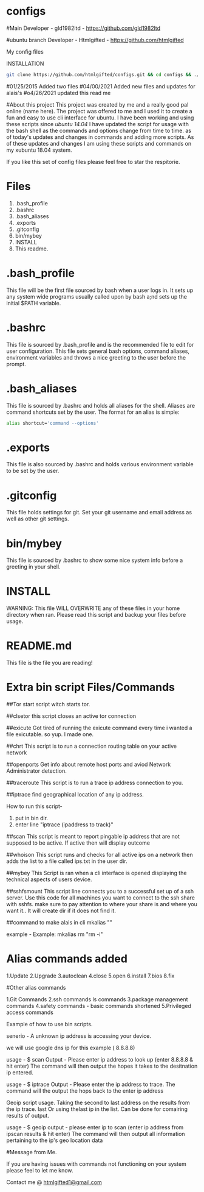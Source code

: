 configs
=======

#Main Developer - gld1982ltd - https://github.com/gld1982ltd

#ubuntu branch Developer - Htmlgifted - https://github.com/htmlgifted



My config files

INSTALLATION
```bash
git clone https://github.com/htmlgifted/configs.git && cd configs && ./INSTALL
```
#01/25/2015 Added two files
#04/00/2021 Added new files and updates for alais's
#o4/26/2021 updated this read me


#About this project
This project was created by me and a really good pal online (name here).
The project was offered to me and I used it to create a fun and easy to use cli interface for ubuntu. I have been working and using these scripts since *ubuntu 14.04*
I have updated the script for usage with the bash shell as the commands and options change from time to time. as of today's updates and changes in commands and adding more scripts.
As of these updates and changes I am using these scripts and commands on my xubuntu 18.04 system.

If you like this set of config files please feel free to star the respitorie.

# Files
1. .bash_profile
2. .bashrc
3. .bash_aliases
4. .exports
5. .gitconfig
6. bin/mybey
7. INSTALL
8. This readme.

# .bash_profile
This file will be the first file sourced by bash when a user logs in. It sets up any system wide programs usually called upon by bash a;nd sets up the initial $PATH variable.

# .bashrc
This file is sourced by .bash_profile and is the recommended file to edit for user configuration. This file sets general bash options, command aliases, environment variables and throws a nice greeting to the user before the prompt.

# .bash_aliases
This file is sourced by .bashrc and holds all aliases for the shell. Aliases are command shortcuts set by the user. The format for an alias is simple:
```bash
alias shortcut='command --options'
```

# .exports
This file is also sourced by .bashrc and holds various environment variable to be set by the user.

# .gitconfig
This file holds settings for git. Set your git username and email address as well as other git settings.

# bin/mybey
This file is sourced by .bashrc to show some nice system info before a greeting in your shell.

# INSTALL
WARNING: This file WILL OVERWRITE any of these files in your home directory when ran. Please read this script and backup your files before usage.

# README.md
This file is the file you are reading!


# Extra bin script Files/Commands

##Tor
start script witch starts tor.

##clsetor
this script closes an active tor connection

##exicute 
Got tired of running the exicute 
command every time i wanted a file 
exicutable. so yup. I made one.

##chrt
This script is to run a
connection routing table on your active network

##openports
Get info about remote host ports and aviod Network Administrator detection. 

##traceroute
This script is to run a trace ip address connection to you.

##iptrace
find geographical location of any ip address.

How to run this script-
1. put in bin dir.
2. enter line "iptrace (ipaddress to track)"

##scan
This script is meant to report pingable ip address that are not supposed to be active. 
If active then will display outcome

##whoison
This script runs and checks for all active ips on a network then adds the list to a file called ips.txt in 
the user dir.

##mybey
This Script is ran when a cli interface is opened displaying the technical aspects of users device.

##sshfsmount
This script line connects you to a successful set up of a ssh server. Use this code for all 
machines you want to connect to the ssh share with sshfs. make sure to pay attention to where your share is and where you want it.. 
It will create dir if it does not find it.

##command to make alais in cli
mkalias <name> "<command>"

example - Example: mkalias rm "rm -i"

# Alias commands added

1.Update
2.Upgrade
3.autoclean
4.close
5.open
6.install
7.bios
8.fix

#Other alias commands

1.Git Commands
2.ssh commands
ls commands
3.package management commands
4.safety commands - basic commands shortened
5.Privileged access commands


Example of how to use bin scripts.

senerio - A unknown ip address is accessing your device.

we will use google dns ip for this example ( 8.8.8.8)

usage - $ scan
Output -  Please enter ip address to look up (enter 8.8.8.8 & hit enter)
The command will then output the hopes it takes to the desitnation ip entered.

usage - $ iptrace
Output -  Please enter the ip address to trace.
The command will the output the hops back to the enter ip address 

Geoip script usage.
Taking the second to last address on the results from the ip trace. last
Or using thelast ip in the list. Can be done for comairing results of output. 

usage - $ geoip
output - please enter ip to scan (enter ip address from ipscan results & hit enter)
The command will then output all information pertaining to the ip's geo location data

#Message from Me.

If you are having issues with commands not functioning on your system please feel to let me know.

Contact me @ htmlgifted1@gmail.com
